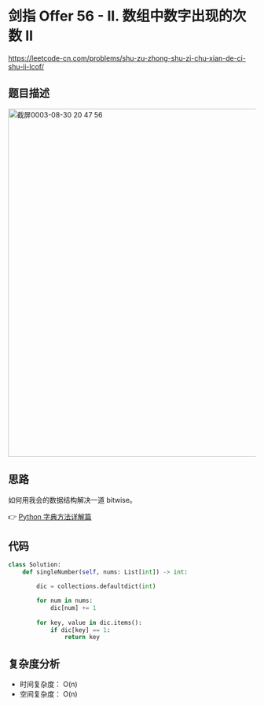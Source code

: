 剑指 Offer 56 - II. 数组中数字出现的次数 II
====
https://leetcode-cn.com/problems/shu-zu-zhong-shu-zi-chu-xian-de-ci-shu-ii-lcof/

## 题目描述
<img width="707" alt="截屏0003-08-30 20 47 56" src="https://user-images.githubusercontent.com/10908630/131335073-ca49c745-c8b9-419e-92c2-37d8d839f40c.png">

## 思路

如何用我会的数据结构解决一道 bitwise。

👉 [Python 字典方法详解篇](https://github.com/PearlCoastal/Leetcode_Solutions_python3/blob/master/%E5%89%91%E6%8C%87offer/56-i.md)

## 代码
```python
class Solution:
    def singleNumber(self, nums: List[int]) -> int:

        dic = collections.defaultdict(int)

        for num in nums:
            dic[num] += 1
        
        for key, value in dic.items():
            if dic[key] == 1:
                return key
```

## 复杂度分析
- 时间复杂度： O(n)
- 空间复杂度： O(n)
